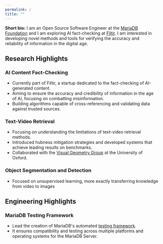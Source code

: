 ```yaml
---
permalink: /
title: ""
---
```


**Short bio:** I am an Open Source Software Engineer at the [MariaDB Foundation](https://mariadb.org) and I am exploring AI fact-checking at [Filtir](http://filtir.com). I am interested in developing novel methods and tools for verifying the accuracy and reliability of information in the digital age.

## Research Highlights

### AI Content Fact-Checking
- Currently part of Filtir, a startup dedicated to the fact-checking of AI-generated content.
- Aiming to ensure the accuracy and credibility of information in the age of AI, focusing on combatting misinformation.
- Building algorithms capable of cross-referencing and validating data against trusted sources.

### Text-Video Retrieval
- Focusing on understanding the limitations of text-video retrieval methods.
- Introduced hubness mitigation strategies and developed systems that achieve leading results on benchmarks.
- Collaborated with the [Visual Geometry Group](https://www.robots.ox.ac.uk/~vgg/) at the University of Oxford.

### Object Segmentation and Detection
- Focused on unsupervised learning, more exactly transferring knowledge from video to images

## Engineering Highlights

### MariaDB Testing Framework
- Lead the creation of MariaDB's automated [testing framework](https://buildbot.mariadb.org).
- It ensures compatibility and testing across multiple platforms and operating systems for the MariaDB Server.
